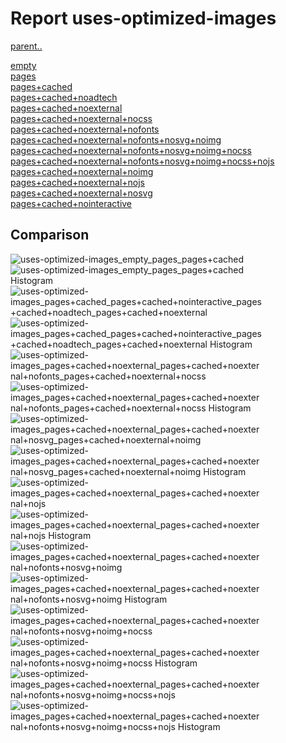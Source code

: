 # Report uses-optimized-images

[parent..](./..)  

[empty](./empty/)  
[pages](./pages/)  
[pages+cached](./pages+cached/)  
[pages+cached+noadtech](./pages+cached+noadtech/)  
[pages+cached+noexternal](./pages+cached+noexternal/)  
[pages+cached+noexternal+nocss](./pages+cached+noexternal+nocss/)  
[pages+cached+noexternal+nofonts](./pages+cached+noexternal+nofonts/)  
[pages+cached+noexternal+nofonts+nosvg+noimg](./pages+cached+noexternal+nofonts+nosvg+noimg/)  
[pages+cached+noexternal+nofonts+nosvg+noimg+nocss](./pages+cached+noexternal+nofonts+nosvg+noimg+nocss/)  
[pages+cached+noexternal+nofonts+nosvg+noimg+nocss+nojs](./pages+cached+noexternal+nofonts+nosvg+noimg+nocss+nojs/)  
[pages+cached+noexternal+noimg](./pages+cached+noexternal+noimg/)  
[pages+cached+noexternal+nojs](./pages+cached+noexternal+nojs/)  
[pages+cached+noexternal+nosvg](./pages+cached+noexternal+nosvg/)  
[pages+cached+nointeractive](./pages+cached+nointeractive/)  

## Comparison

![uses-optimized-images_empty_pages_pages+cached](./uses-optimized-images_empty_pages_pages+cached.png)  
![uses-optimized-images_empty_pages_pages+cached Histogram](./uses-optimized-images_empty_pages_pages+cached+hist.png)  
![uses-optimized-images_pages+cached_pages+cached+nointeractive_pages+cached+noadtech_pages+cached+noexternal](./uses-optimized-images_pages+cached_pages+cached+nointeractive_pages+cached+noadtech_pages+cached+noexternal.png)  
![uses-optimized-images_pages+cached_pages+cached+nointeractive_pages+cached+noadtech_pages+cached+noexternal Histogram](./uses-optimized-images_pages+cached_pages+cached+nointeractive_pages+cached+noadtech_pages+cached+noexternal+hist.png)  
![uses-optimized-images_pages+cached+noexternal_pages+cached+noexternal+nofonts_pages+cached+noexternal+nocss](./uses-optimized-images_pages+cached+noexternal_pages+cached+noexternal+nofonts_pages+cached+noexternal+nocss.png)  
![uses-optimized-images_pages+cached+noexternal_pages+cached+noexternal+nofonts_pages+cached+noexternal+nocss Histogram](./uses-optimized-images_pages+cached+noexternal_pages+cached+noexternal+nofonts_pages+cached+noexternal+nocss+hist.png)  
![uses-optimized-images_pages+cached+noexternal_pages+cached+noexternal+nosvg_pages+cached+noexternal+noimg](./uses-optimized-images_pages+cached+noexternal_pages+cached+noexternal+nosvg_pages+cached+noexternal+noimg.png)  
![uses-optimized-images_pages+cached+noexternal_pages+cached+noexternal+nosvg_pages+cached+noexternal+noimg Histogram](./uses-optimized-images_pages+cached+noexternal_pages+cached+noexternal+nosvg_pages+cached+noexternal+noimg+hist.png)  
![uses-optimized-images_pages+cached+noexternal_pages+cached+noexternal+nojs](./uses-optimized-images_pages+cached+noexternal_pages+cached+noexternal+nojs.png)  
![uses-optimized-images_pages+cached+noexternal_pages+cached+noexternal+nojs Histogram](./uses-optimized-images_pages+cached+noexternal_pages+cached+noexternal+nojs+hist.png)  
![uses-optimized-images_pages+cached+noexternal_pages+cached+noexternal+nofonts+nosvg+noimg](./uses-optimized-images_pages+cached+noexternal_pages+cached+noexternal+nofonts+nosvg+noimg.png)  
![uses-optimized-images_pages+cached+noexternal_pages+cached+noexternal+nofonts+nosvg+noimg Histogram](./uses-optimized-images_pages+cached+noexternal_pages+cached+noexternal+nofonts+nosvg+noimg+hist.png)  
![uses-optimized-images_pages+cached+noexternal_pages+cached+noexternal+nofonts+nosvg+noimg+nocss](./uses-optimized-images_pages+cached+noexternal_pages+cached+noexternal+nofonts+nosvg+noimg+nocss.png)  
![uses-optimized-images_pages+cached+noexternal_pages+cached+noexternal+nofonts+nosvg+noimg+nocss Histogram](./uses-optimized-images_pages+cached+noexternal_pages+cached+noexternal+nofonts+nosvg+noimg+nocss+hist.png)  
![uses-optimized-images_pages+cached+noexternal_pages+cached+noexternal+nofonts+nosvg+noimg+nocss+nojs](./uses-optimized-images_pages+cached+noexternal_pages+cached+noexternal+nofonts+nosvg+noimg+nocss+nojs.png)  
![uses-optimized-images_pages+cached+noexternal_pages+cached+noexternal+nofonts+nosvg+noimg+nocss+nojs Histogram](./uses-optimized-images_pages+cached+noexternal_pages+cached+noexternal+nofonts+nosvg+noimg+nocss+nojs+hist.png)  

<style>
  img {
    max-width: 80%;
  }
</style>
      
